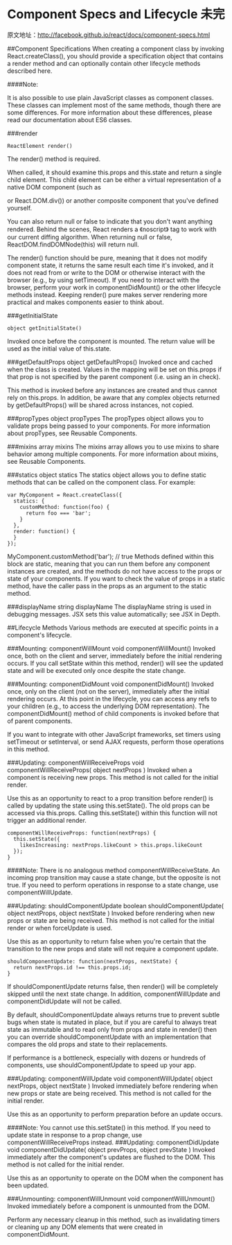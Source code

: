 # Component Specs and Lifecycle 未完

原文地址：http://facebook.github.io/react/docs/component-specs.html 

##Component Specifications
When creating a component class by invoking React.createClass(), you should provide a specification object that contains a render method and can optionally contain other lifecycle methods described here.

####Note:

It is also possible to use plain JavaScript classes as component classes. These classes can implement most of the same methods, though there are some differences. For more information about these differences, please read our documentation about ES6 classes.

###render

	ReactElement render()
The render() method is required.

When called, it should examine this.props and this.state and return a single child element. This child element can be either a virtual representation of a native DOM component (such as <div /> or React.DOM.div()) or another composite component that you've defined yourself.

You can also return null or false to indicate that you don't want anything rendered. Behind the scenes, React renders a 《noscript》 tag to work with our current diffing algorithm. When returning null or false, ReactDOM.findDOMNode(this) will return null.

The render() function should be pure, meaning that it does not modify component state, it returns the same result each time it's invoked, and it does not read from or write to the DOM or otherwise interact with the browser (e.g., by using setTimeout). If you need to interact with the browser, perform your work in componentDidMount() or the other lifecycle methods instead. Keeping render() pure makes server rendering more practical and makes components easier to think about.

###getInitialState

	object getInitialState()
	
Invoked once before the component is mounted. The return value will be used as the initial value of this.state.

###getDefaultProps
	object getDefaultProps()
Invoked once and cached when the class is created. Values in the mapping will be set on this.props if that prop is not specified by the parent component (i.e. using an in check).

This method is invoked before any instances are created and thus cannot rely on this.props. In addition, be aware that any complex objects returned by getDefaultProps() will be shared across instances, not copied.

###propTypes
	object propTypes
The propTypes object allows you to validate props being passed to your components. For more information about propTypes, see Reusable Components.

###mixins
	array mixins
The mixins array allows you to use mixins to share behavior among multiple components. For more information about mixins, see Reusable Components.

###statics
	object statics
The statics object allows you to define static methods that can be called on the component class. For example:
 
	var MyComponent = React.createClass({
	  statics: {
	    customMethod: function(foo) {
	      return foo === 'bar';
	    }
	  },
	  render: function() {
	  }
	});
 
MyComponent.customMethod('bar');  // true
Methods defined within this block are static, meaning that you can run them before any component instances are created, and the methods do not have access to the props or state of your components. If you want to check the value of props in a static method, have the caller pass in the props as an argument to the static method.

###displayName
	string displayName
The displayName string is used in debugging messages. JSX sets this value automatically; see JSX in Depth.

##Lifecycle Methods
Various methods are executed at specific points in a component's lifecycle.

###Mounting: componentWillMount
	void componentWillMount()
Invoked once, both on the client and server, immediately before the initial rendering occurs. If you call setState within this method, render() will see the updated state and will be executed only once despite the state change.

###Mounting: componentDidMount
	void componentDidMount()
Invoked once, only on the client (not on the server), immediately after the initial rendering occurs. At this point in the lifecycle, you can access any refs to your children (e.g., to access the underlying DOM representation). The componentDidMount() method of child components is invoked before that of parent components.

If you want to integrate with other JavaScript frameworks, set timers using setTimeout or setInterval, or send AJAX requests, perform those operations in this method.

###Updating: componentWillReceiveProps
	void componentWillReceiveProps(
	  object nextProps
	)
Invoked when a component is receiving new props. This method is not called for the initial render.

Use this as an opportunity to react to a prop transition before render() is called by updating the state using this.setState(). The old props can be accessed via this.props. Calling this.setState() within this function will not trigger an additional render.

	componentWillReceiveProps: function(nextProps) {
	  this.setState({
	    likesIncreasing: nextProps.likeCount > this.props.likeCount
	  });
	}
####Note:
There is no analogous method componentWillReceiveState. An incoming prop transition may cause a state change, but the opposite is not true. If you need to perform operations in response to a state change, use componentWillUpdate.

###Updating: shouldComponentUpdate
	boolean shouldComponentUpdate(
	  object nextProps, object nextState
	)
Invoked before rendering when new props or state are being received. This method is not called for the initial render or when forceUpdate is used.

Use this as an opportunity to return false when you're certain that the transition to the new props and state will not require a component update.

	shouldComponentUpdate: function(nextProps, nextState) {
	  return nextProps.id !== this.props.id;
	}
If shouldComponentUpdate returns false, then render() will be completely skipped until the next state change. In addition, componentWillUpdate and componentDidUpdate will not be called.

By default, shouldComponentUpdate always returns true to prevent subtle bugs when state is mutated in place, but if you are careful to always treat state as immutable and to read only from props and state in render() then you can override shouldComponentUpdate with an implementation that compares the old props and state to their replacements.

If performance is a bottleneck, especially with dozens or hundreds of components, use shouldComponentUpdate to speed up your app.

###Updating: componentWillUpdate
	void componentWillUpdate(
	object nextProps, object nextState
	)
Invoked immediately before rendering when new props or state are being received. This method is not called for the initial render.

Use this as an opportunity to perform preparation before an update occurs.

####Note:
You cannot use this.setState() in this method. If you need to update state in response to a prop change, use componentWillReceiveProps instead.
###Updating: componentDidUpdate
	void componentDidUpdate(
	  object prevProps, object prevState
	)
Invoked immediately after the component's updates are flushed to the DOM. This method is not called for the initial render.

Use this as an opportunity to operate on the DOM when the component has been updated.

###Unmounting: componentWillUnmount
	void componentWillUnmount()
Invoked immediately before a component is unmounted from the DOM.

Perform any necessary cleanup in this method, such as invalidating timers or cleaning up any DOM elements that were created in componentDidMount.

